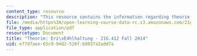 ```yaml
---
content_type: resource
description: "This resource contains the information regarding theorie: erz\xE4hlhaltung."
file: /media/https%3A/open-learning-course-data-rc.s3.amazonaws.com/21g-412-advanced-german-literature-culture-madness-murder-mysteries-fall-2014/e77d7aee65c994d2520fb9037a2add7a_MIT21G_412F14_Wo11-13_Erz.pdf
file_type: application/pdf
resourcetype: Document
title: "Theorie: Erz\xE4hlhaltung - 21G.412 Fall 2014"
uid: e77d7aee-65c9-94d2-520f-b9037a2add7a
---
```


